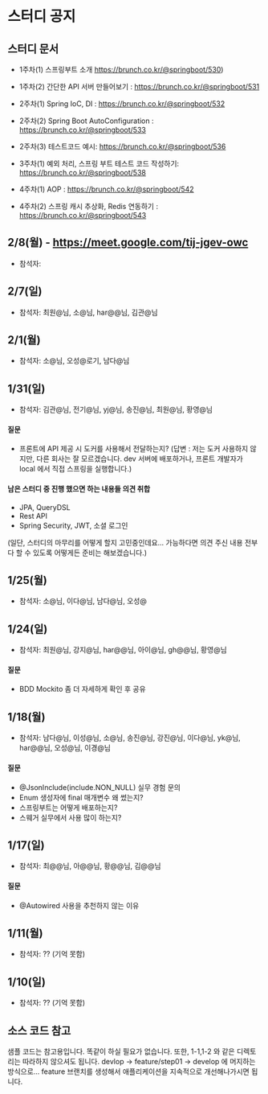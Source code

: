 # 스터디 공지



## 스터디 문서

- 1주차(1) 스프링부트 소개 https://brunch.co.kr/@springboot/530)
- 1주차(2) 간단한 API 서버 만들어보기 : https://brunch.co.kr/@springboot/531

- 2주차(1) Spring IoC, DI : https://brunch.co.kr/@springboot/532
- 2주차(2) Spring Boot AutoConfiguration : https://brunch.co.kr/@springboot/533
- 2주차(3) 테스트코드 예시: https://brunch.co.kr/@springboot/536

- 3주차(1) 예외 처리, 스프링 부트 테스트 코드 작성하기: https://brunch.co.kr/@springboot/538

- 4주차(1) AOP : https://brunch.co.kr/@springboot/542
- 4주차(2) 스프링 캐시 추상화, Redis 연동하기 : https://brunch.co.kr/@springboot/543




## 2/8(월) - https://meet.google.com/tij-jgev-owc
- 참석자: 

## 2/7(일)
- 참석자: 최원@님, 소@님, har@@님, 김관@님


## 2/1(월)
- 참석자: 소@님, 오성@로기, 남다@님

## 1/31(일)
- 참석자: 김관@님, 전기@님, yj@님, 송진@님, 최원@님, 황영@님

#### 질문 
  - 프론트에 API 제공 시 도커를 사용해서 전달하는지? (답변 : 저는 도커 사용하지 않지만, 다른 회사는 잘 모르겠습니다. dev 서버에 배포하거나, 프론트 개발자가 local 에서 직접 스프링을 실행합니다.)
  
#### 남은 스터디 중 진행 했으면 하는 내용들 의견 취합
  - JPA, QueryDSL
  - Rest API
  - Spring Security, JWT, 소셜 로그인

(일단, 스터디의 마무리를 어떻게 할지 고민중인데요... 가능하다면 의견 주신 내용 전부 다 할 수 있도록 어떻게든 준비는 해보겠습니다.)
  

## 1/25(월) 
- 참석자: 소@님, 이다@님, 남다@님, 오성@ 

## 1/24(일)  
- 참석자: 최원@님, 강지@님, har@@님, 아이@님, gh@@님, 황영@님
#### 질문 
  - BDD Mockito 좀 더 자세하게 확인 후 공유
  

## 1/18(월) 
- 참석자: 남다@님, 이성@님, 소@님, 송진@님, 강진@님, 이다@님, yk@님, har@@님, 오성@님, 이경@님
#### 질문
  - @JsonInclude(include.NON_NULL) 실무 경험 문의
  - Enum 생성자에 final 매개변수 왜 썼는지?
  - 스프링부트는 어떻게 배포하는지?
  - 스웨거 실무에서 사용 많이 하는지?

## 1/17(일) 
- 참석자: 최@@님, 아@@님, 황@@님, 김@@님
#### 질문
  - @Autowired 사용을 추천하지 않는 이유

## 1/11(월) 
- 참석자: ?? (기억 못함)

## 1/10(일) 
- 참석자: ?? (기억 못함)


## 소스 코드 참고

샘플 코드는 참고용입니다. 똑같이 하실 필요가 없습니다. 또한, 1-1,1-2 와 같은 디렉토리는 따라하지 않으셔도 됩니다. devlop -> feature/step01 -> develop 에 머지하는 방식으로... feature 브랜치를 생성해서 애플리케이션을 지속적으로 개선해나가시면 됩니다. 
